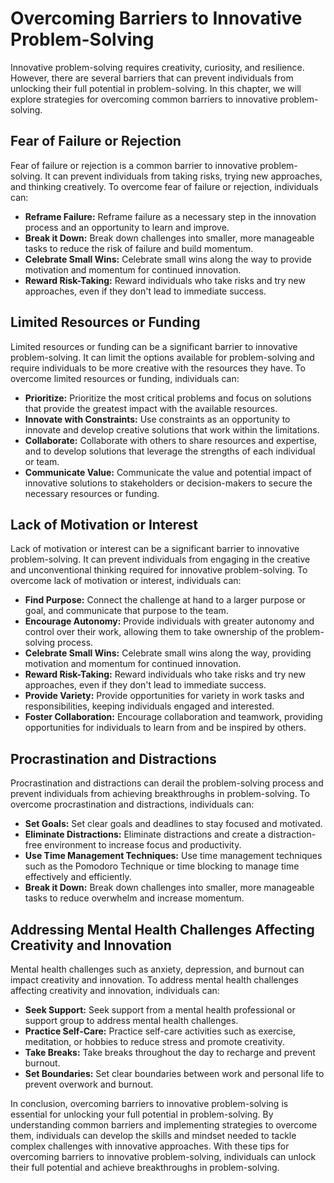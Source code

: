 Overcoming Barriers to Innovative Problem-Solving
=================================================

Innovative problem-solving requires creativity, curiosity, and resilience. However, there are several barriers that can prevent individuals from unlocking their full potential in problem-solving. In this chapter, we will explore strategies for overcoming common barriers to innovative problem-solving.

Fear of Failure or Rejection
----------------------------

Fear of failure or rejection is a common barrier to innovative problem-solving. It can prevent individuals from taking risks, trying new approaches, and thinking creatively. To overcome fear of failure or rejection, individuals can:

* **Reframe Failure:** Reframe failure as a necessary step in the innovation process and an opportunity to learn and improve.
* **Break it Down:** Break down challenges into smaller, more manageable tasks to reduce the risk of failure and build momentum.
* **Celebrate Small Wins:** Celebrate small wins along the way to provide motivation and momentum for continued innovation.
* **Reward Risk-Taking:** Reward individuals who take risks and try new approaches, even if they don't lead to immediate success.

Limited Resources or Funding
----------------------------

Limited resources or funding can be a significant barrier to innovative problem-solving. It can limit the options available for problem-solving and require individuals to be more creative with the resources they have. To overcome limited resources or funding, individuals can:

* **Prioritize:** Prioritize the most critical problems and focus on solutions that provide the greatest impact with the available resources.
* **Innovate with Constraints:** Use constraints as an opportunity to innovate and develop creative solutions that work within the limitations.
* **Collaborate:** Collaborate with others to share resources and expertise, and to develop solutions that leverage the strengths of each individual or team.
* **Communicate Value:** Communicate the value and potential impact of innovative solutions to stakeholders or decision-makers to secure the necessary resources or funding.

Lack of Motivation or Interest
------------------------------

Lack of motivation or interest can be a significant barrier to innovative problem-solving. It can prevent individuals from engaging in the creative and unconventional thinking required for innovative problem-solving. To overcome lack of motivation or interest, individuals can:

* **Find Purpose:** Connect the challenge at hand to a larger purpose or goal, and communicate that purpose to the team.
* **Encourage Autonomy:** Provide individuals with greater autonomy and control over their work, allowing them to take ownership of the problem-solving process.
* **Celebrate Small Wins:** Celebrate small wins along the way, providing motivation and momentum for continued innovation.
* **Reward Risk-Taking:** Reward individuals who take risks and try new approaches, even if they don't lead to immediate success.
* **Provide Variety:** Provide opportunities for variety in work tasks and responsibilities, keeping individuals engaged and interested.
* **Foster Collaboration:** Encourage collaboration and teamwork, providing opportunities for individuals to learn from and be inspired by others.

Procrastination and Distractions
--------------------------------

Procrastination and distractions can derail the problem-solving process and prevent individuals from achieving breakthroughs in problem-solving. To overcome procrastination and distractions, individuals can:

* **Set Goals:** Set clear goals and deadlines to stay focused and motivated.
* **Eliminate Distractions:** Eliminate distractions and create a distraction-free environment to increase focus and productivity.
* **Use Time Management Techniques:** Use time management techniques such as the Pomodoro Technique or time blocking to manage time effectively and efficiently.
* **Break it Down:** Break down challenges into smaller, more manageable tasks to reduce overwhelm and increase momentum.

Addressing Mental Health Challenges Affecting Creativity and Innovation
-----------------------------------------------------------------------

Mental health challenges such as anxiety, depression, and burnout can impact creativity and innovation. To address mental health challenges affecting creativity and innovation, individuals can:

* **Seek Support:** Seek support from a mental health professional or support group to address mental health challenges.
* **Practice Self-Care:** Practice self-care activities such as exercise, meditation, or hobbies to reduce stress and promote creativity.
* **Take Breaks:** Take breaks throughout the day to recharge and prevent burnout.
* **Set Boundaries:** Set clear boundaries between work and personal life to prevent overwork and burnout.

In conclusion, overcoming barriers to innovative problem-solving is essential for unlocking your full potential in problem-solving. By understanding common barriers and implementing strategies to overcome them, individuals can develop the skills and mindset needed to tackle complex challenges with innovative approaches. With these tips for overcoming barriers to innovative problem-solving, individuals can unlock their full potential and achieve breakthroughs in problem-solving.
